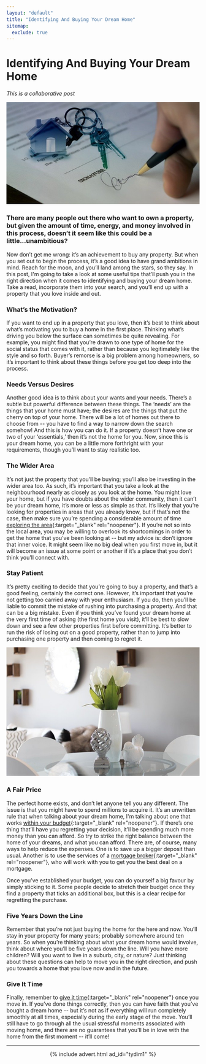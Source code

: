 ```yaml
---
layout: "default"
title: "Identifying And Buying Your Dream Home"
sitemap:
  exclude: true
---
```

# Identifying And Buying Your Dream Home
*This is a collaborative post*

<center>
<img src='/i/2020/2020posts/identifying-and-buying-your-dream-home-1.jpg' alt='signing a contract and set of house keys'>
</center>

### There are many people out there who want to own a property, but given the amount of time, energy, and money involved in this process, doesn’t it seem like this could be a little...unambitious? 

Now don’t get me wrong: it’s an achievement to buy any property. But when you set out to begin the process, it’s a good idea to have grand ambitions in mind. Reach for the moon, and you’ll land among the stars, so they say. In this post, I'm going to take a look at some useful tips that’ll push you in the right direction when it comes to identifying and buying your dream home. Take a read, incorporate them into your search, and you’ll end up with a property that you love inside and out.

### What’s the Motivation?
If you want to end up in a property that you love, then it’s best to think about what’s motivating you to buy a home in the first place. Thinking what’s driving you below the surface can sometimes be quite revealing. For example, you might find that you’re drawn to one type of home for the social status that comes with it, rather than because you legitimately like the style and so forth. Buyer’s remorse is a big problem among homeowners, so it’s important to think about these things before you get too deep into the process. 

### Needs Versus Desires
Another good idea is to think about your wants and your needs. There’s a subtle but powerful difference between these things. The ‘needs’ are the things that your home must have; the desires are the things that put the cherry on top of your home. There will be a lot of homes out there to choose from -- you have to find a way to narrow down the search somehow! And this is how you can do it. If a property doesn’t have one or two of your ‘essentials,’ then it’s not the home for you. Now, since this is your dream home, you can be a little more forthright with your requirements, though you’ll want to stay realistic too. 

### The Wider Area
It’s not just the property that you’ll be buying; you’ll also be investing in the wider area too. As such, it’s important that you take a look at the neighbourhood nearly as closely as you look at the home. You might love your home, but if you have doubts about the wider community, then it can’t be your dream home, it’s more or less as simple as that. It’s likely that you’re looking for properties in areas that you already know, but if that’s not the case, then make sure you’re spending a considerable amount of time [exploring the area](https://www.mentalfloss.com/article/78765/11-smart-things-look-new-neighborhood){:target="_blank" rel="noopener"}. If you’re not so into the local area, you may be willing to overlook its shortcomings in order to get the home that you’ve been looking at -- but my advice is: don’t ignore that inner voice. It might seem like no big deal when you first move in, but it will become an issue at some point or another if it’s a place that you don’t think you’ll connect with. 

### Stay Patient
It’s pretty exciting to decide that you’re going to buy a property, and that’s a good feeling, certainly the correct one. However, it’s important that you’re not getting too carried away with your enthusiasm. If you do, then you’ll be liable to commit the mistake of rushing into purchasing a property. And that can be a big mistake. Even if you think you’ve found your dream home at the very first time of asking (the first home you visit), it’ll be best to slow down and see a few other properties first before committing. It’s better to run the risk of losing out on a good property, rather than to jump into purchasing one property and then coming to regret it. 

<center>
<img src='/i/2020/2020posts/identifying-and-buying-your-dream-home-2.jpg' alt='flowers on a glass table in a living room'>
</center>

### A Fair Price
The perfect home exists, and don’t let anyone tell you any different. The issue is that you might have to spend millions to acquire it. It’s an unwritten rule that when talking about your dream home, I'm talking about one that works [within your budget](/posts/how-soon-will-i-be-financially-free.html){:target="_blank" rel="noopener"}. If there’s one thing that’ll have you regretting your decision, it’ll be spending much more money than you can afford. So try to strike the right balance between the home of your dreams, and what you can afford. There are, of course, many ways to help reduce the expenses. One is to save up a bigger deposit than usual. Another is to use the services of a [mortgage broker](https://thinkplutus.com/mortgages/guides/why-use-a-mortgage-broker/){:target="_blank" rel="noopener"}, who will work with you to get you the best deal on a mortgage. 

Once you’ve established your budget, you can do yourself a big favour by simply sticking to it. Some people decide to stretch their budget once they find a property that ticks an additional box, but this is a clear recipe for regretting the purchase. 

### Five Years Down the Line
Remember that you’re not just buying the home for the here and now. You’ll stay in your property for many years; probably somewhere around ten years. So when you’re thinking about what your dream home would involve, think about where you’ll be five years down the line. Will you have more children? Will you want to live in a suburb, city, or nature? Just thinking about these questions can help to move you in the right direction, and push you towards a home that you love now and in the future. 

### Give It Time
Finally, remember to [give it time](https://www.consulting.com/how-to-be-more-patient){:target="_blank" rel="noopener"} once you move in. If you’ve done things correctly, then you can have faith that you’ve bought a dream home -- but it’s not as if everything will run completely smoothly at all times, especially during the early stage of the move. You’ll still have to go through all the usual stressful moments associated with moving home, and there are no guarantees that you’ll be in love with the home from the first moment -- it’ll come! 

***

<!-- START ADVERTISER: Turn Your Dreams Into Money -->
<center>
{% include advert.html ad_id="tydim1" %}
</center>
<!-- END ADVERTISER: Turn Your Dreams Into Money -->




